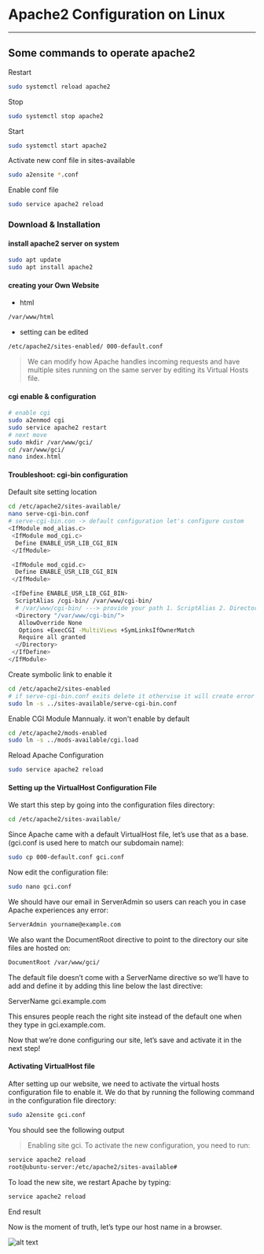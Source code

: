 # Apache2 Configuration  on Linux #

---------------------------------

## Some commands to operate apache2 ##

Restart

```bash
sudo systemctl reload apache2
```

Stop

```bash
sudo systemctl stop apache2
```

Start

```bash
sudo systemctl start apache2
```

Activate new conf file in sites-available

```bash
sudo a2ensite *.conf
```

Enable conf file

```bash
sudo service apache2 reload
```

### Download & Installation ###

#### install apache2 server on system ####

```bash
sudo apt update
sudo apt install apache2
```

#### creating your Own Website ####

- html

```bash
/var/www/html
```

- setting can be edited

```bash
/etc/apache2/sites-enabled/ 000-default.conf
```

> We can modify how Apache handles incoming requests and have multiple sites running on the same server by editing its Virtual Hosts file.

#### cgi enable & configuration ####

```bash
# enable cgi
sudo a2enmod cgi
sudo service apache2 restart
# next move
sudo mkdir /var/www/gci/
cd /var/www/gci/
nano index.html
```

#### Troubleshoot: cgi-bin configuration ####

Default site setting location

```bash
cd /etc/apache2/sites-available/
nano serve-cgi-bin.conf
# serve-cgi-bin.con -> default configuration let's configure custom
<IfModule mod_alias.c>
 <IfModule mod_cgi.c>
  Define ENABLE_USR_LIB_CGI_BIN
 </IfModule>

 <IfModule mod_cgid.c>
  Define ENABLE_USR_LIB_CGI_BIN
 </IfModule>

 <IfDefine ENABLE_USR_LIB_CGI_BIN>
  ScriptAlias /cgi-bin/ /var/www/cgi-bin/
  # /var/www/cgi-bin/ ---> provide your path 1. ScriptAlias 2. Directory
  <Directory "/var/www/cgi-bin/">
   AllowOverride None
   Options +ExecCGI -MultiViews +SymLinksIfOwnerMatch
   Require all granted
  </Directory>
 </IfDefine>
</IfModule>
```

Create symbolic link to enable it

```bash
cd /etc/apache2/sites-enabled
# if serve-cgi-bin.conf exits delete it othervise it will create error
sudo ln -s ../sites-available/serve-cgi-bin.conf
```

Enable CGI Module Mannualy. it won't enable by default

```bash
cd /etc/apache2/mods-enabled
sudo ln -s ../mods-available/cgi.load
```

Reload Apache Configuration

```bash
sudo service apache2 reload
```

#### Setting up the VirtualHost Configuration File ####

We start this step by going into the configuration files directory:

```bash
cd /etc/apache2/sites-available/
```

Since Apache came with a default VirtualHost file, let’s use that as a base. (gci.conf is used here to match our subdomain name):

```bash
sudo cp 000-default.conf gci.conf
```

Now edit the configuration file:

```bash
sudo nano gci.conf
```

We should have our email in ServerAdmin so users can reach you in case Apache experiences any error:

```bash
ServerAdmin yourname@example.com
```

We also want the DocumentRoot directive to point to the directory our site files are hosted on:

```bash
DocumentRoot /var/www/gci/
```

The default file doesn’t come with a ServerName directive so we’ll have to add and define it by adding this line below the last directive:

ServerName gci.example.com

This ensures people reach the right site instead of the default one when they type in gci.example.com.

Now that we’re done configuring our site, let’s save and activate it in the next step!

#### Activating VirtualHost file ####

After setting up our website, we need to activate the virtual hosts configuration file to enable it. We do that by running the following command in the configuration file directory:

```bash
sudo a2ensite gci.conf
```

You should see the following output

> Enabling site gci.
To activate the new configuration, you need to run:

```bash
service apache2 reload
root@ubuntu-server:/etc/apache2/sites-available#
```

To load the new site, we restart Apache by typing:

```bash
service apache2 reload
```

End result

Now is the moment of truth, let’s type our host name in a browser.

![alt text](https://ubuntucommunity.s3.dualstack.us-east-2.amazonaws.com/original/2X/7/7d6944922296826f70f27ec9b5eff67bd7f46158.png "Congrats it works!")
